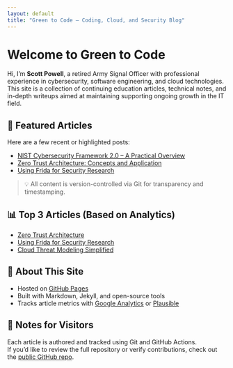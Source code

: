 ```yaml
---
layout: default
title: "Green to Code – Coding, Cloud, and Security Blog"
---
```


# Welcome to Green to Code

Hi, I’m **Scott Powell**, a retired Army Signal Officer with professional experience in cybersecurity, software engineering, and cloud technologies.  
This site is a collection of continuing education articles, technical notes, and in-depth writeups aimed at maintaining supporting ongoing growth 
in the IT field.

## 📘 Featured Articles

Here are a few recent or highlighted posts:

- [NIST Cybersecurity Framework 2.0 – A Practical Overview](./articles/2024-04-26-nist.md)
- [Zero Trust Architecture: Concepts and Application](./articles/2024-04-18-zero-trust.md)
- [Using Frida for Security Research](./articles/2024-03-05-frida-cve-analysis.md)

> 💡 All content is version-controlled via Git for transparency and timestamping.

## 📊 Top 3 Articles (Based on Analytics)

<!-- Manually update these monthly using Google Analytics or Plausible dashboard insights -->
- [Zero Trust Architecture](./articles/2024-04-18-zero-trust.md)
- [Using Frida for Security Research](./articles/2024-03-05-frida-cve-analysis.md)
- [Cloud Threat Modeling Simplified](./articles/2024-03-22-cloud-threat-modeling.md)

## 🧰 About This Site

- Hosted on [GitHub Pages](https://pages.github.com)
- Built with Markdown, Jekyll, and open-source tools
- Tracks article metrics with [Google Analytics](https://analytics.google.com) or [Plausible](https://plausible.io)

## 🧾 Notes for Visitors

Each article is authored and tracked using Git and GitHub Actions.  
If you’d like to review the full repository or verify contributions, check out the [public GitHub repo](https://github.com/your-username/green-to-code-blog).
